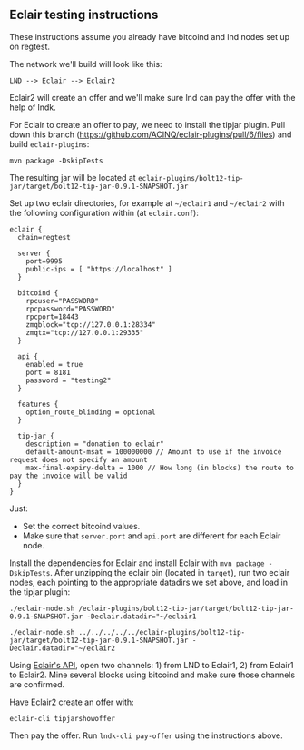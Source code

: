 ## Eclair testing instructions

These instructions assume you already have bitcoind and lnd nodes set up on regtest.

The network we'll build will look like this:

`LND --> Eclair --> Eclair2`

Eclair2 will create an offer and we'll make sure lnd can pay the offer with the help of lndk. 

For Eclair to create an offer to pay, we need to install the tipjar plugin. Pull down this branch (https://github.com/ACINQ/eclair-plugins/pull/6/files) and build `eclair-plugins`:

`mvn package -DskipTests`

The resulting jar will be located at `eclair-plugins/bolt12-tip-jar/target/bolt12-tip-jar-0.9.1-SNAPSHOT.jar`

Set up two eclair directories, for example at `~/eclair1` and `~/eclair2` with the following configuration within (at `eclair.conf`):

```
eclair {
  chain=regtest

  server {
    port=9995
    public-ips = [ "https://localhost" ]
  }

  bitcoind {
    rpcuser="PASSWORD"
    rpcpassword="PASSWORD"
    rpcport=18443
    zmqblock="tcp://127.0.0.1:28334"
    zmqtx="tcp://127.0.0.1:29335"
  }

  api {
    enabled = true
    port = 8181
    password = "testing2"
  }

  features {
    option_route_blinding = optional
  }

  tip-jar {
    description = "donation to eclair"
    default-amount-msat = 100000000 // Amount to use if the invoice request does not specify an amount
    max-final-expiry-delta = 1000 // How long (in blocks) the route to pay the invoice will be valid
  }
}
```

Just:
- Set the correct bitcoind values.
- Make sure that `server.port` and `api.port` are different for each Eclair node. 

Install the dependencies for Eclair and install Eclair with `mvn package -DskipTests`. After unzipping the eclair bin (located in `target`), run two eclair nodes, each pointing to the appropriate datadirs we set above, and load in the tipjar plugin:

`./eclair-node.sh /eclair-plugins/bolt12-tip-jar/target/bolt12-tip-jar-0.9.1-SNAPSHOT.jar -Declair.datadir="~/eclair1`

`./eclair-node.sh ../../../../../eclair-plugins/bolt12-tip-jar/target/bolt12-tip-jar-0.9.1-SNAPSHOT.jar -Declair.datadir="~/eclair2`

Using [Eclair's API](https://acinq.github.io/eclair), open two channels: 1) from LND to Eclair1, 2) from Eclair1 to Eclair2. Mine several blocks using bitcoind and make sure those channels are confirmed.

Have Eclair2 create an offer with:

`eclair-cli tipjarshowoffer`

Then pay the offer. Run `lndk-cli pay-offer` using the instructions above. 
